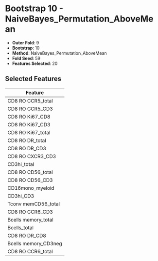 # Bootstrap 10 - NaiveBayes_Permutation_AboveMean

- **Outer Fold**: 9
- **Bootstrap**: 10
- **Method**: NaiveBayes_Permutation_AboveMean
- **Fold Seed**: 59
- **Features Selected**: 20

## Selected Features

| Feature |
|---------|
| CD8 RO CCR5_total |
| CD8 RO CCR5_CD3 |
| CD8 RO Ki67_CD8 |
| CD8  RO Ki67_CD3 |
| CD8 RO Ki67_total |
| CD8 RO DR_total |
| CD8 RO DR_CD3 |
| CD8 RO CXCR3_CD3 |
| CD3hi_total |
| CD8 RO CD56_total |
| CD8 RO CD56_CD3 |
| CD16mono_myeloid |
| CD3hi_CD3 |
| Tconv memCD56_total |
| CD8 RO CCR6_CD3 |
| Bcells memory_total |
| Bcells_total |
| CD8 RO DR_CD8 |
| Bcells memory_CD3neg |
| CD8 RO CCR6_total |
